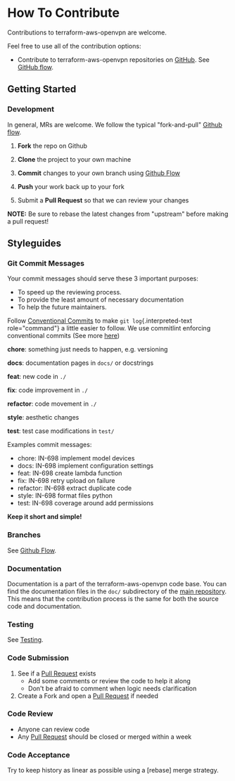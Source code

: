 <!-- Space: Projects -->
<!-- Parent: TerraformAwsOpenVpn -->
<!-- Title: Contributing TerraformAwsOpenVpn -->
<!-- Label: TerraformAwsOpenVpn -->
<!-- Label: Project -->
<!-- Label: Contributing -->
<!-- Include: disclaimer.md -->
<!-- Include: ac:toc -->

# How To Contribute

Contributions to terraform-aws-openvpn are welcome.

Feel free to use all of the contribution options:

- Contribute to terraform-aws-openvpn repositories on [GitHub](https://github.com/hadenlabs/terraform-aws-openvpn). See [GitHub flow](./contribute/github-flow.md).

## Getting Started

### Development

In general, MRs are welcome. We follow the typical "fork-and-pull" [Github flow](./contribute/github-flow.md).

1. **Fork** the repo on Github
2. **Clone** the project to your own machine
3. **Commit** changes to your own branch using [Github Flow](./contribute/github-flow.md)
4. **Push** your work back up to your fork

5. Submit a **Pull Request** so that we can review your changes

**NOTE:** Be sure to rebase the latest changes from "upstream" before making a pull request!

## Styleguides

### Git Commit Messages

Your commit messages should serve these 3 important purposes:

- To speed up the reviewing process.
- To provide the least amount of necessary documentation
- To help the future maintainers.

Follow [Conventional Commits](https://www.conventionalcommits.org/en/v1.0.0) to make `git log`{.interpreted-text role="command"} a little easier to follow. We use commitlint enforcing conventional commits (See more [here](https://github.com/conventional-changelog/commitlint))

**chore**: something just needs to happen, e.g. versioning

**docs**: documentation pages in `docs/` or docstrings

**feat**: new code in `./`

**fix**: code improvement in `./`

**refactor**: code movement in `./`

**style**: aesthetic changes

**test**: test case modifications in `test/`

Examples commit messages:

- chore: IN-698 implement model devices
- docs: IN-698 implement configuration settings
- feat: IN-698 create lambda function
- fix: IN-698 retry upload on failure
- refactor: IN-698 extract duplicate code
- style: IN-698 format files python
- test: IN-698 coverage around add permissions

**Keep it short and simple!**

### Branches

See [Github Flow](./contribute/github-flow.md).

### Documentation

Documentation is a part of the terraform-aws-openvpn code base. You can find the documentation files in the `doc/` subdirectory of the [main repository](https://github.com/hadenlabs/terraform-aws-openvpn). This means that the contribution process is the same for both the source code and documentation.

### Testing

See [Testing](./testing.md).

### Code Submission

1.  See if a [Pull Request](https://github.com/hadenlabs/terraform-aws-openvpn/pulls) exists
    - Add some comments or review the code to help it along
    - Don\'t be afraid to comment when logic needs clarification
2.  Create a Fork and open a [Pull Request](https://github.com/hadenlabs/terraform-aws-openvpn/pulls) if needed

### Code Review

- Anyone can review code
- Any [Pull Request](https://github.com/hadenlabs/terraform-aws-openvpn/pulls) should be closed or merged within a week

### Code Acceptance

Try to keep history as linear as possible using a [rebase] merge strategy.
